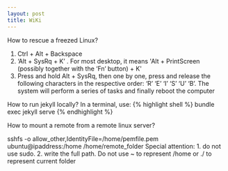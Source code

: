 ```yaml
---
layout: post
title: WiKi
---
```




How to rescue a freezed Linux?

1. Ctrl + Alt + Backspace
2. ‘Alt + SysRq + K’ . For most desktop, it means 'Alt + PrintScreen (possibly together with the ‘Fn‘ button) + K'
3. Press and hold Alt + SysRq, then one by one, press and release the following characters in the respective order: ‘R’ ‘E’ ‘I’ ‘S’ ‘U’ ‘B’. The system will perform a series of tasks and finally reboot the computer

How to run jekyll locally? In a terminal, use:
{% highlight shell %}
bundle exec jekyll serve
{% endhighlight %}


How to mount a remote from a remote linux server?

sshfs -o allow_other,IdentityFile=/home/pemfile.pem ubuntu@ipaddress:/home /home/remote_folder
Special attention: 1. do not use sudo. 2. write the full path. Do not use ~ to represent /home or ./ to represent current folder
